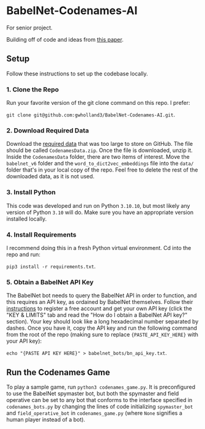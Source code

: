 # BabelNet-Codenames-AI
For senior project.

Building off of code and ideas from [this paper](https://www.jair.org/index.php/jair/article/view/12665).

## Setup

Follow these instructions to set up the codebase locally.

### 1. Clone the Repo
Run your favorite version of the git clone command on this repo. I prefer:

`git clone git@github.com:gwholland3/BabelNet-Codenames-AI.git`.

### 2. Download Required Data
Download the [required data](https://drive.google.com/file/d/1F70CtbsoPPPDnV-ZAUq0i0Rrvtv6taoV/view?usp=sharing) that was too large to store on GitHub. The file should be called `CodenamesData.zip`. Once the file is downloaded, unzip it. Inside the `CodenamesData` folder, there are two items of interest. Move the `babelnet_v6` folder and the `word_to_dict2vec_embeddings` file into the `data/` folder that's in your local copy of the repo. Feel free to delete the rest of the downloaded data, as it is not used.

### 3. Install Python
This code was developed and run on Python `3.10.10`, but most likely any version of Python `3.10` will do. Make sure you have an appropriate version installed locally.

### 4. Install Requirements
I recommend doing this in a fresh Python virtual environment. Cd into the repo and run:

`pip3 install -r requirements.txt`.

### 5. Obtain a BabelNet API Key
The BabelNet bot needs to query the BabelNet API in order to function, and this requires an API key, as ordained by BabelNet themselves. Follow their [instructions](https://babelnet.org/guide) to register a free account and get your own API key (click the "KEY & LIMITS" tab and read the "How do I obtain a BabelNet API key?" section). Your key should look like a long hexadecimal number separated by dashes. Once you have it, copy the API key and run the following command from the root of the repo (making sure to replace `{PASTE_API_KEY_HERE}` with your API key):

`echo "{PASTE API KEY HERE}" > babelnet_bots/bn_api_key.txt`.

## Run the Codenames Game
To play a sample game, run `python3 codenames_game.py`. It is preconfigured to use the BabelNet spymaster bot, but both the spymaster and field operative can be set to any bot that conforms to the interface specified in `codenames_bots.py` by changing the lines of code initializing `spymaster_bot` and `field_operative_bot` in `codenames_game.py` (where `None` signifies a human player instead of a bot).
